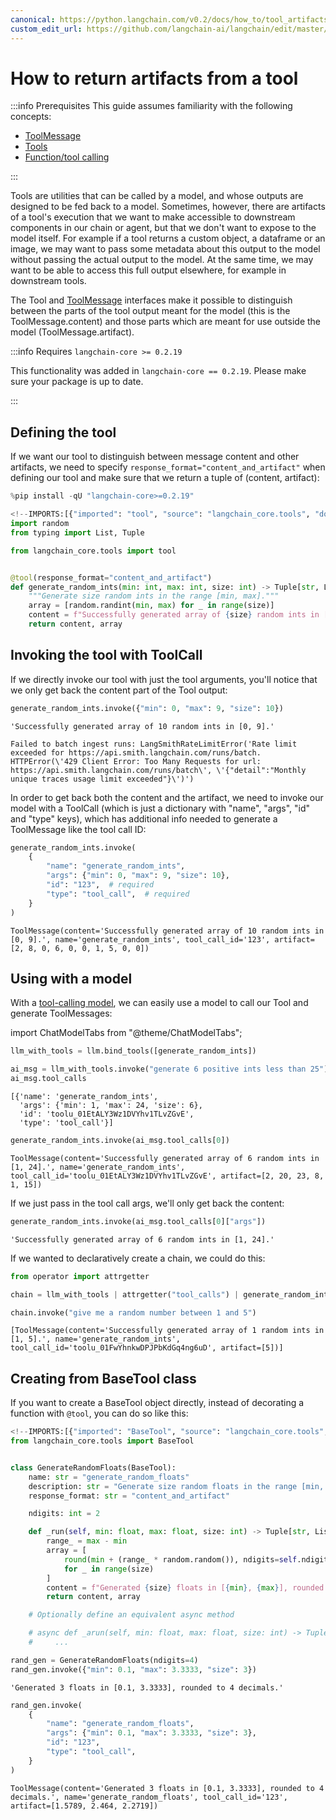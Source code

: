 ```yaml
---
canonical: https://python.langchain.com/v0.2/docs/how_to/tool_artifacts/
custom_edit_url: https://github.com/langchain-ai/langchain/edit/master/docs/docs/how_to/tool_artifacts.ipynb
---
```


# How to return artifacts from a tool

:::info Prerequisites
This guide assumes familiarity with the following concepts:

- [ToolMessage](/docs/concepts/#toolmessage)
- [Tools](/docs/concepts/#tools)
- [Function/tool calling](/docs/concepts/#functiontool-calling)

:::

Tools are utilities that can be called by a model, and whose outputs are designed to be fed back to a model. Sometimes, however, there are artifacts of a tool's execution that we want to make accessible to downstream components in our chain or agent, but that we don't want to expose to the model itself. For example if a tool returns a custom object, a dataframe or an image, we may want to pass some metadata about this output to the model without passing the actual output to the model. At the same time, we may want to be able to access this full output elsewhere, for example in downstream tools.

The Tool and [ToolMessage](https://api.python.langchain.com/en/latest/messages/langchain_core.messages.tool.ToolMessage.html) interfaces make it possible to distinguish between the parts of the tool output meant for the model (this is the ToolMessage.content) and those parts which are meant for use outside the model (ToolMessage.artifact).

:::info Requires `langchain-core >= 0.2.19`

This functionality was added in `langchain-core == 0.2.19`. Please make sure your package is up to date.

:::

## Defining the tool

If we want our tool to distinguish between message content and other artifacts, we need to specify `response_format="content_and_artifact"` when defining our tool and make sure that we return a tuple of (content, artifact):

```python
%pip install -qU "langchain-core>=0.2.19"
```

```python
<!--IMPORTS:[{"imported": "tool", "source": "langchain_core.tools", "docs": "https://api.python.langchain.com/en/latest/tools/langchain_core.tools.convert.tool.html", "title": "How to return artifacts from a tool"}]-->
import random
from typing import List, Tuple

from langchain_core.tools import tool


@tool(response_format="content_and_artifact")
def generate_random_ints(min: int, max: int, size: int) -> Tuple[str, List[int]]:
    """Generate size random ints in the range [min, max]."""
    array = [random.randint(min, max) for _ in range(size)]
    content = f"Successfully generated array of {size} random ints in [{min}, {max}]."
    return content, array
```

## Invoking the tool with ToolCall

If we directly invoke our tool with just the tool arguments, you'll notice that we only get back the content part of the Tool output:

```python
generate_random_ints.invoke({"min": 0, "max": 9, "size": 10})
```

```output
'Successfully generated array of 10 random ints in [0, 9].'
```

```output
Failed to batch ingest runs: LangSmithRateLimitError('Rate limit exceeded for https://api.smith.langchain.com/runs/batch. HTTPError(\'429 Client Error: Too Many Requests for url: https://api.smith.langchain.com/runs/batch\', \'{"detail":"Monthly unique traces usage limit exceeded"}\')')
```
In order to get back both the content and the artifact, we need to invoke our model with a ToolCall (which is just a dictionary with "name", "args", "id" and "type" keys), which has additional info needed to generate a ToolMessage like the tool call ID:

```python
generate_random_ints.invoke(
    {
        "name": "generate_random_ints",
        "args": {"min": 0, "max": 9, "size": 10},
        "id": "123",  # required
        "type": "tool_call",  # required
    }
)
```

```output
ToolMessage(content='Successfully generated array of 10 random ints in [0, 9].', name='generate_random_ints', tool_call_id='123', artifact=[2, 8, 0, 6, 0, 0, 1, 5, 0, 0])
```

## Using with a model

With a [tool-calling model](/docs/how_to/tool_calling/), we can easily use a model to call our Tool and generate ToolMessages:

import ChatModelTabs from "@theme/ChatModelTabs";

<ChatModelTabs
customVarName="llm"
/>

```python
llm_with_tools = llm.bind_tools([generate_random_ints])

ai_msg = llm_with_tools.invoke("generate 6 positive ints less than 25")
ai_msg.tool_calls
```

```output
[{'name': 'generate_random_ints',
  'args': {'min': 1, 'max': 24, 'size': 6},
  'id': 'toolu_01EtALY3Wz1DVYhv1TLvZGvE',
  'type': 'tool_call'}]
```

```python
generate_random_ints.invoke(ai_msg.tool_calls[0])
```

```output
ToolMessage(content='Successfully generated array of 6 random ints in [1, 24].', name='generate_random_ints', tool_call_id='toolu_01EtALY3Wz1DVYhv1TLvZGvE', artifact=[2, 20, 23, 8, 1, 15])
```

If we just pass in the tool call args, we'll only get back the content:

```python
generate_random_ints.invoke(ai_msg.tool_calls[0]["args"])
```

```output
'Successfully generated array of 6 random ints in [1, 24].'
```

If we wanted to declaratively create a chain, we could do this:

```python
from operator import attrgetter

chain = llm_with_tools | attrgetter("tool_calls") | generate_random_ints.map()

chain.invoke("give me a random number between 1 and 5")
```

```output
[ToolMessage(content='Successfully generated array of 1 random ints in [1, 5].', name='generate_random_ints', tool_call_id='toolu_01FwYhnkwDPJPbKdGq4ng6uD', artifact=[5])]
```

## Creating from BaseTool class

If you want to create a BaseTool object directly, instead of decorating a function with `@tool`, you can do so like this:

```python
<!--IMPORTS:[{"imported": "BaseTool", "source": "langchain_core.tools", "docs": "https://api.python.langchain.com/en/latest/tools/langchain_core.tools.base.BaseTool.html", "title": "How to return artifacts from a tool"}]-->
from langchain_core.tools import BaseTool


class GenerateRandomFloats(BaseTool):
    name: str = "generate_random_floats"
    description: str = "Generate size random floats in the range [min, max]."
    response_format: str = "content_and_artifact"

    ndigits: int = 2

    def _run(self, min: float, max: float, size: int) -> Tuple[str, List[float]]:
        range_ = max - min
        array = [
            round(min + (range_ * random.random()), ndigits=self.ndigits)
            for _ in range(size)
        ]
        content = f"Generated {size} floats in [{min}, {max}], rounded to {self.ndigits} decimals."
        return content, array

    # Optionally define an equivalent async method

    # async def _arun(self, min: float, max: float, size: int) -> Tuple[str, List[float]]:
    #     ...
```

```python
rand_gen = GenerateRandomFloats(ndigits=4)
rand_gen.invoke({"min": 0.1, "max": 3.3333, "size": 3})
```

```output
'Generated 3 floats in [0.1, 3.3333], rounded to 4 decimals.'
```

```python
rand_gen.invoke(
    {
        "name": "generate_random_floats",
        "args": {"min": 0.1, "max": 3.3333, "size": 3},
        "id": "123",
        "type": "tool_call",
    }
)
```

```output
ToolMessage(content='Generated 3 floats in [0.1, 3.3333], rounded to 4 decimals.', name='generate_random_floats', tool_call_id='123', artifact=[1.5789, 2.464, 2.2719])
```